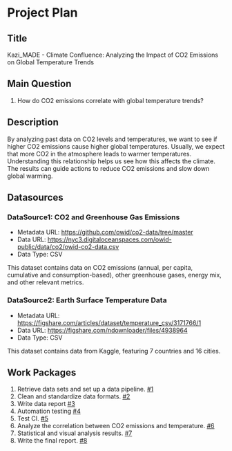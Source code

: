 # Project Plan

## Title
<!-- Give your project a short title. -->
Kazi_MADE - Climate Confluence: Analyzing the Impact of CO2 Emissions on Global Temperature Trends

## Main Question

<!-- Think about one main question you want to answer based on the data. -->
1. How do CO2 emissions correlate with global temperature trends?

## Description

<!-- Describe your data science project in max. 200 words. Consider writing about why and how you attempt it. -->
By analyzing past data on CO2 levels and temperatures, we want to see if higher CO2 emissions cause higher global temperatures. Usually, we expect that more CO2 in the atmosphere leads to warmer temperatures. Understanding this relationship helps us see how this affects the climate. The results can guide actions to reduce CO2 emissions and slow down global warming.

## Datasources

<!-- Describe each datasources you plan to use in a section. Use the prefic "DatasourceX" where X is the id of the datasource. -->

### DataSource1: CO2 and Greenhouse Gas Emissions
* Metadata URL: https://github.com/owid/co2-data/tree/master
* Data URL: https://nyc3.digitaloceanspaces.com/owid-public/data/co2/owid-co2-data.csv
* Data Type: CSV

This dataset contains data on CO2 emissions (annual, per capita, cumulative and consumption-based), other greenhouse gases, energy mix, and other relevant metrics.

### DataSource2: Earth Surface Temperature Data
* Metadata URL: https://figshare.com/articles/dataset/temperature_csv/3171766/1
* Data URL: https://figshare.com/ndownloader/files/4938964
* Data Type: CSV

This dataset contains data from Kaggle, featuring 7 countries and 16 cities.

## Work Packages

<!-- List of work packages ordered sequentially, each pointing to an issue with more details. -->

1. Retrieve data sets and set up a data pipeline. [#1][i1]
2. Clean and standardize data formats. [#2][i2]
3. Write data report [#3][i3]
4. Automation testing [#4][i4]
5. Test CI. [#5][i5]
6. Analyze the correlation between CO2 emissions and temperature. [#6][i6]
7. Statistical and visual analysis results. [#7][i7]
8. Write the final report. [#8][i8]

[i1]: https://github.com/AnikKazi-dev/Kazi_MADE/issues/1
[i2]: https://github.com/AnikKazi-dev/Kazi_MADE/issues/2
[i3]: https://github.com/AnikKazi-dev/Kazi_MADE/issues/3
[i4]: https://github.com/AnikKazi-dev/Kazi_MADE/issues/4
[i5]: https://github.com/AnikKazi-dev/Kazi_MADE/issues/5
[i6]: https://github.com/AnikKazi-dev/Kazi_MADE/issues/6
[i7]: https://github.com/AnikKazi-dev/Kazi_MADE/issues/7
[i8]: https://github.com/AnikKazi-dev/Kazi_MADE/issues/8
